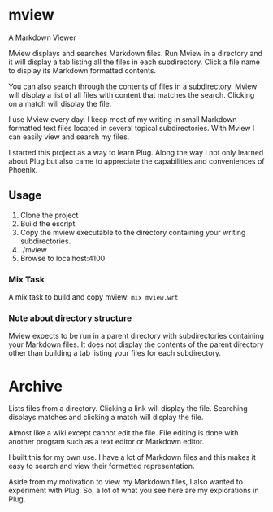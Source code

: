 # mview
A Markdown Viewer

Mview displays and searches Markdown files. Run Mview in a directory and it
will display a tab listing all the files in each subdirectory. Click a file
name to display its Markdown formatted contents.

You can also search through the contents of files in a subdirectory. Mview will
display a list of all files with content that matches the search. Clicking on a
match will display the file.

I use Mview every day. I keep most of my writing in small Markdown formatted
text files located in several topical subdirectories. With Mview I can easily
view and search my files.

I started this project as a way to learn Plug. Along the way I not only
learned about Plug but also came to appreciate the capabilities and
conveniences of Phoenix.


## Usage
1. Clone the project
2. Build the escript
3. Copy the mview executable to the directory containing your writing
subdirectories.
4. ./mview
5. Browse to localhost:4100

### Mix Task
A mix task to build and copy mview: ``mix mview.wrt``

### Note about directory structure
Mview expects to be run in a parent directory with subdirectories containing your
Markdown files. It does not display the contents of the parent directory other than
building a tab listing your files for each subdirectory.

# Archive

Lists files from a directory. Clicking a link will display the file. Searching
displays matches and clicking a match will display the file.

Almost like a wiki except cannot edit the file. File editing is done with
another program such as a text editor or Markdown editor.

I built this for my own use. I have a lot of Markdown files and this makes it
easy to search and view their formatted representation.

Aside from my motivation to view my Markdown files, I also wanted to
experiment with Plug. So, a lot of what you see here are my explorations
in Plug.

